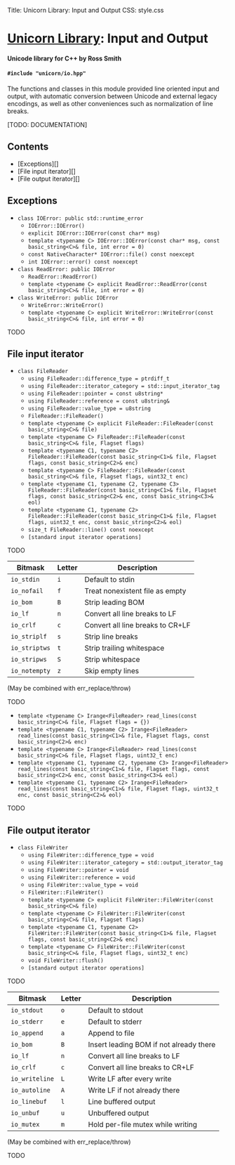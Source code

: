 Title: Unicorn Library: Input and Output
CSS: style.css

# [Unicorn Library](index.html): Input and Output #

#### Unicode library for C++ by Ross Smith ####

#### `#include "unicorn/io.hpp"` ####

The functions and classes in this module provided line oriented input and
output, with automatic conversion between Unicode and external legacy
encodings, as well as other conveniences such as normalization of line breaks.

<p class="alert">[TODO: DOCUMENTATION]</p>

## Contents ##

* [Exceptions][]
* [File input iterator][]
* [File output iterator][]

## Exceptions ##

* `class IOError: public std::runtime_error`
    * `IOError::IOError()`
    * `explicit IOError::IOError(const char* msg)`
    * `template <typename C> IOError::IOError(const char* msg, const basic_string<C>& file, int error = 0)`
    * `const NativeCharacter* IOError::file() const noexcept`
    * `int IOError::error() const noexcept`
* `class ReadError: public IOError`
    * `ReadError::ReadError()`
    * `template <typename C> explicit ReadError::ReadError(const basic_string<C>& file, int error = 0)`
* `class WriteError: public IOError`
    * `WriteError::WriteError()`
    * `template <typename C> explicit WriteError::WriteError(const basic_string<C>& file, int error = 0)`

TODO

## File input iterator ##

* `class FileReader`
    * `using FileReader::difference_type = ptrdiff_t`
    * `using FileReader::iterator_category = std::input_iterator_tag`
    * `using FileReader::pointer = const u8string*`
    * `using FileReader::reference = const u8string&`
    * `using FileReader::value_type = u8string`
    * `FileReader::FileReader()`
    * `template <typename C> explicit FileReader::FileReader(const basic_string<C>& file)`
    * `template <typename C> FileReader::FileReader(const basic_string<C>& file, Flagset flags)`
    * `template <typename C1, typename C2> FileReader::FileReader(const basic_string<C1>& file, Flagset flags, const basic_string<C2>& enc)`
    * `template <typename C> FileReader::FileReader(const basic_string<C>& file, Flagset flags, uint32_t enc)`
    * `template <typename C1, typename C2, typename C3> FileReader::FileReader(const basic_string<C1>& file, Flagset flags, const basic_string<C2>& enc, const basic_string<C3>& eol)`
    * `template <typename C1, typename C2> FileReader::FileReader(const basic_string<C1>& file, Flagset flags, uint32_t enc, const basic_string<C2>& eol)`
    * `size_t FileReader::line() const noexcept`
    * `[standard input iterator operations]`

TODO

Bitmask        | Letter  | Description
-------        | ------  | -----------
`io_stdin`     | `i`     | Default to stdin
`io_nofail`    | `f`     | Treat nonexistent file as empty
`io_bom`       | `B`     | Strip leading BOM
`io_lf`        | `n`     | Convert all line breaks to LF
`io_crlf`      | `c`     | Convert all line breaks to CR+LF
`io_striplf`   | `s`     | Strip line breaks
`io_striptws`  | `t`     | Strip trailing whitespace
`io_stripws`   | `S`     | Strip whitespace
`io_notempty`  | `z`     | Skip empty lines

(May be combined with err_replace/throw)

TODO

* `template <typename C> Irange<FileReader> read_lines(const basic_string<C>& file, Flagset flags = {})`
* `template <typename C1, typename C2> Irange<FileReader> read_lines(const basic_string<C1>& file, Flagset flags, const basic_string<C2>& enc)`
* `template <typename C> Irange<FileReader> read_lines(const basic_string<C>& file, Flagset flags, uint32_t enc)`
* `template <typename C1, typename C2, typename C3> Irange<FileReader> read_lines(const basic_string<C1>& file, Flagset flags, const basic_string<C2>& enc, const basic_string<C3>& eol)`
* `template <typename C1, typename C2> Irange<FileReader> read_lines(const basic_string<C1>& file, Flagset flags, uint32_t enc, const basic_string<C2>& eol)`

TODO

## File output iterator ##

* `class FileWriter`
    * `using FileWriter::difference_type = void`
    * `using FileWriter::iterator_category = std::output_iterator_tag`
    * `using FileWriter::pointer = void`
    * `using FileWriter::reference = void`
    * `using FileWriter::value_type = void`
    * `FileWriter::FileWriter()`
    * `template <typename C> explicit FileWriter::FileWriter(const basic_string<C>& file)`
    * `template <typename C> FileWriter::FileWriter(const basic_string<C>& file, Flagset flags)`
    * `template <typename C1, typename C2> FileWriter::FileWriter(const basic_string<C1>& file, Flagset flags, const basic_string<C2>& enc)`
    * `template <typename C> FileWriter::FileWriter(const basic_string<C>& file, Flagset flags, uint32_t enc)`
    * `void FileWriter::flush()`
    * `[standard output iterator operations]`

TODO

Bitmask         | Letter  | Description
-------         | ------  | -----------
`io_stdout`     | `o`     | Default to stdout
`io_stderr`     | `e`     | Default to stderr
`io_append`     | `a`     | Append to file
`io_bom`        | `B`     | Insert leading BOM if not already there
`io_lf`         | `n`     | Convert all line breaks to LF
`io_crlf`       | `c`     | Convert all line breaks to CR+LF
`io_writeline`  | `L`     | Write LF after every write
`io_autoline`   | `A`     | Write LF if not already there
`io_linebuf`    | `l`     | Line buffered output
`io_unbuf`      | `u`     | Unbuffered output
`io_mutex`      | `m`     | Hold per-file mutex while writing

(May be combined with err_replace/throw)

TODO
